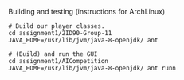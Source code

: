 Building and testing (instructions for ArchLinux)

```
# Build our player classes.
cd assignment1/2ID90-Group-11
JAVA_HOME=/usr/lib/jvm/java-8-openjdk/ ant

# (Build) and run the GUI
cd assignment1/AICompetition
JAVA_HOME=/usr/lib/jvm/java-8-openjdk/ ant runn

```
